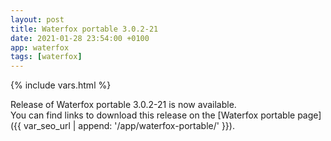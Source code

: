 ```yaml
---
layout: post
title: Waterfox portable 3.0.2-21
date: 2021-01-28 23:54:00 +0100
app: waterfox
tags: [waterfox]
---
```

{% include vars.html %}

Release of Waterfox portable 3.0.2-21 is now available.<br />
You can find links to download this release on the [Waterfox portable page]({{ var_seo_url | append: '/app/waterfox-portable/' }}).

